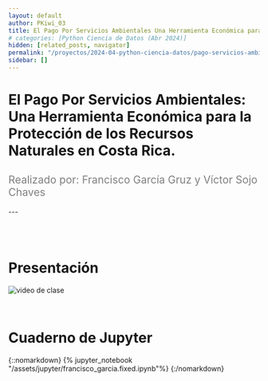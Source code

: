 ```yaml
---
layout: default
author: PKiwi_03
title: El Pago Por Servicios Ambientales Una Herramienta Económica para la Protección de los Recursos Naturales en Costa Rica.
# categories: [Python Ciencia de Datos (Abr 2024)]
hidden: [related_posts, navigator]
permalink: "/proyectos/2024-04-python-ciencia-datos/pago-servicios-ambientales.html"
sidebar: []
---
```


# El Pago Por Servicios Ambientales: Una Herramienta Económica para la Protección de los Recursos Naturales en Costa Rica.
<h2 style="color: gray; font-weight: normal;">
Realizado por: Francisco García Gruz y Víctor Sojo Chaves
</h2>
---

<br><br>

# Presentación

![video de clase](https://youtu.be/MUx5QoMp5ZI?si=Jo-fMMEpRhhWYBs1)

<br>

# Cuaderno de Jupyter

{::nomarkdown}
{% jupyter_notebook "/assets/jupyter/francisco_garcia.fixed.ipynb"%}
{:/nomarkdown}